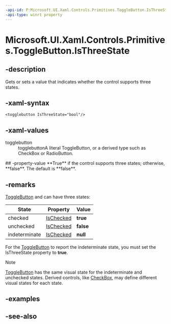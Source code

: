 ```yaml
---
-api-id: P:Microsoft.UI.Xaml.Controls.Primitives.ToggleButton.IsThreeState
-api-type: winrt property
---
```


<!-- Property syntax
public bool IsThreeState { get;  set; }
-->

# Microsoft.UI.Xaml.Controls.Primitives.ToggleButton.IsThreeState

## -description
Gets or sets a value that indicates whether the control supports three states.

## -xaml-syntax
```xaml
<togglebutton IsThreeState="bool"/>
```


## -xaml-values
<dl><dt>togglebutton</dt><dd>togglebuttonA literal ToggleButton, or a derived type such as CheckBox or RadioButton.</dd>
</dl>
## -property-value
**True** if the control supports three states; otherwise, **false**. The default is **false**.

## -remarks

[ToggleButton](togglebutton.md) and can have three states: 

| State | Property | Value |
|---|---|---|
| checked | [IsChecked](togglebutton_ischecked.md) | **true** |
| unchecked | [IsChecked](togglebutton_ischecked.md) | **false** |
| indeterminate | [IsChecked](togglebutton_ischecked.md) | **null** |

For the [ToggleButton](togglebutton.md) to report the indeterminate state, you must set the IsThreeState property to **true**.

> [!NOTE]
> [ToggleButton](togglebutton.md) has the same visual state for the indeterminate and unchecked states. Derived controls, like [CheckBox](../microsoft.ui.xaml.controls/checkbox.md), may define different visual states for each state.

## -examples

## -see-also
